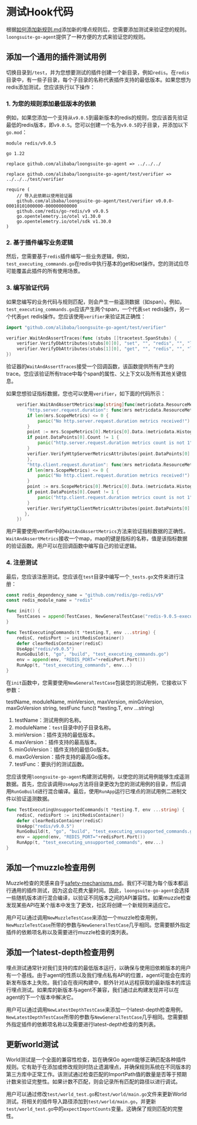 # 测试Hook代码

根据[如何添加新规则.md](https://github.com/alibaba/loongsuite-go-agent/blob/main/docs/how-to-add-a-new-rule.md)添加新的埋点规则后，您需要添加测试来验证您的规则。`loongsuite-go-agent`提供了一种方便的方式来验证您的规则。

## 添加一个通用的插件测试用例

切换目录到`/test`，并为您想要测试的插件创建一个新目录，例如`redis`。在`redis`目录中，有一些子目录，每个子目录的名称代表插件支持的最低版本。如果您想为redis添加测试，您应该执行以下操作：

### 1. 为您的规则添加最低版本的依赖

例如，如果您添加一个支持从`v9.0.5`到最新版本的redis的规则，您应该首先验证最低的redis版本，即`v9.0.5`。您可以创建一个名为`v9.0.5`的子目录，并添加以下`go.mod`：

```
module redis/v9.0.5

go 1.22

replace github.com/alibaba/loongsuite-go-agent => ../../../

replace github.com/alibaba/loongsuite-go-agent/test/verifier => ../../../test/verifier

require (
	// 导入此依赖以使用验证器
    github.com/alibaba/loongsuite-go-agent/test/verifier v0.0.0-00010101000000-000000000000
	github.com/redis/go-redis/v9 v9.0.5
	go.opentelemetry.io/otel v1.30.0
	go.opentelemetry.io/otel/sdk v1.30.0
)
```

### 2. 基于插件编写业务逻辑

然后，您需要基于`redis`插件编写一些业务逻辑，例如，`test_executing_commands.go`在redis中执行基本的get和set操作。您的测试应尽可能覆盖此插件的所有使用场景。

### 3. 编写验证代码

如果您编写的业务代码与规则匹配，则会产生一些遥测数据（如span）。例如，`test_executing_commands.go`应该产生两个span，一个代表`set` redis操作，另一个代表`get` redis操作。您应该使用`verifier`来验证其正确性：

```go
import "github.com/alibaba/loongsuite-go-agent/test/verifier"

verifier.WaitAndAssertTraces(func (stubs []tracetest.SpanStubs) {
	verifier.VerifyDbAttributes(stubs[0][0], "set", "", "redis", "", "localhost", "set a b ex 5 ", "set", "")
	verifier.VerifyDbAttributes(stubs[1][0], "get", "", "redis", "", "localhost", "get a ", "get", "")
})
```

验证器的`WaitAndAssertTraces`接受一个回调函数，该函数提供所有产生的trace。您应该验证所有trace中每个span的属性、父上下文以及所有其他关键信息。

如果您想验证指标数据，您也可以使用`verifier`，如下面的代码所示：
```go
	verifier.WaitAndAssertMetrics(map[string]func(metricdata.ResourceMetrics) {
		"http.server.request.duration": func(mrs metricdata.ResourceMetrics) {
		if len(mrs.ScopeMetrics) <= 0 {
			panic("No http.server.request.duration metrics received!")
		}
		point := mrs.ScopeMetrics[0].Metrics[0].Data.(metricdata.Histogram[float64])
		if point.DataPoints[0].Count != 1 {
			panic("http.server.request.duration metrics count is not 1")
		}
		verifier.VerifyHttpServerMetricsAttributes(point.DataPoints[0].Attributes.ToSlice(), "GET", "/a", "", "http", "1.1", "http", 200)
		},
		"http.client.request.duration": func(mrs metricdata.ResourceMetrics) {
		if len(mrs.ScopeMetrics) <= 0 {
			panic("No http.client.request.duration metrics received!")
		}
		point := mrs.ScopeMetrics[0].Metrics[0].Data.(metricdata.Histogram[float64])
		if point.DataPoints[0].Count != 1 {
			panic("http.client.request.duration metrics count is not 1")
		}
		verifier.VerifyHttpClientMetricsAttributes(point.DataPoints[0].Attributes.ToSlice(), "GET", "127.0.0.1:"+strconv.Itoa(port), "", "http", "1.1", port, 200)
       },
	})
```
用户需要使用verifier中的`WaitAndAssertMetrics`方法来验证指标数据的正确性。`WaitAndAssertMetrics`接收一个map，map的键是指标的名称，值是该指标数据的验证函数。用户可以在回调函数中编写自己的验证逻辑。

### 4. 注册测试

最后，您应该注册测试。您应该在`test`目录中编写一个`_tests.go`文件来进行注册：

```go
const redis_dependency_name = "github.com/redis/go-redis/v9"
const redis_module_name = "redis"

func init() {
	TestCases = append(TestCases, NewGeneralTestCase("redis-9.0.5-executing-commands-test", redis_module_name, "v9.0.5", "v9.5.1", "1.18", "", TestExecutingCommands)
}

func TestExecutingCommands(t *testing.T, env ...string) {
	redisC, redisPort := initRedisContainer()
	defer clearRedisContainer(redisC)
	UseApp("redis/v9.0.5")
	RunGoBuild(t, "go", "build", "test_executing_commands.go")
	env = append(env, "REDIS_PORT="+redisPort.Port())
	RunApp(t, "test_executing_commands", env...)
}

```

在`init`函数中，您需要使用`NewGeneralTestCase`包装您的测试用例，它接收以下参数：

testName, moduleName, minVersion, maxVersion, minGoVersion, maxGoVersion string, testFunc func(t *testing.T, env
...string)

1. testName：测试用例的名称。
2. moduleName：`test`目录中的子目录名称。
3. minVersion：插件支持的最低版本。
4. maxVersion：插件支持的最高版本。
5. minGoVersion：插件支持的最低Go版本。
6. maxGoVersion：插件支持的最高Go版本。
7. testFunc：要执行的测试函数。

您应该使用`loongsuite-go-agent`构建测试用例，以使您的测试用例能够生成遥测数据。首先，您应该调用`UseApp`方法将目录更改为您的测试用例的目录，然后调用`RunGoBuild`进行混合编译。最后，使用`RunApp`运行已埋点的测试用例二进制文件以验证遥测数据。

```go
func TestExecutingUnsupportedCommands(t *testing.T, env ...string) {
	redisC, redisPort := initRedisContainer()
	defer clearRedisContainer(redisC)
	UseApp("redis/v9.0.5")
	RunGoBuild(t, "go", "build", "test_executing_unsupported_commands.go")
	env = append(env, "REDIS_PORT="+redisPort.Port())
	RunApp(t, "test_executing_unsupported_commands", env...)
}
```

## 添加一个muzzle检查用例

Muzzle检查的灵感来自于[safety-mechanisms.md](https://github.com/open-telemetry/opentelemetry-java-instrumentation/blob/main/docs/safety-mechanisms.md)。我们不可能为每个版本都运行通用的插件测试，因为这会花费大量时间。因此，`loongsuite-go-agent`会选择一些随机版本进行混合编译，以验证不同版本之间的API兼容性。如果muzzle检查发现某些API在某个版本中发生了更改，社区将创建一个新规则来适应它。

用户可以通过调用`NewMuzzleTestCase`来添加一个muzzle检查用例，`NewMuzzleTestCase`所带的参数与`NewGeneralTestCase`几乎相同。您需要额外指定插件的依赖项名称以及需要进行muzzle检查的类列表。

## 添加一个latest-depth检查用例

埋点测试通常针对我们支持的库的最低版本运行，以确保与使用旧依赖版本的用户有一个基线。由于agent的性质以及我们埋点私有API的位置，agent可能会在库的新发布版本上失败。我们会在夜间构建中，额外针对从远程获取的最新版本的库运行埋点测试。如果库的新版本与agent不兼容，我们通过此构建发现并可以在agent的下一个版本中解决它。

用户可以通过调用`NewLatestDepthTestCase`来添加一个latest-depth检查用例，`NewLatestDepthTestCase`所带的参数与`NewGeneralTestCase`几乎相同。您需要额外指定插件的依赖项名称以及需要进行latest-depth检查的类列表。

## 更新world测试

World测试是一个全面的兼容性检查，旨在确保Go agent能够正确匹配各种插件规则。它有助于在添加或修改规则时防止遗漏埋点，并确保规则系统在不同版本的第三方库中正常工作。该测试通过检查匹配的ImportPath值的数量是否等于预期计数来验证完整性。如果计数不匹配，则会记录所有匹配的路径以进行调试。

用户可以通过修改`test/world_test.go`和`test/world/main.go`文件来更新World测试。将相关的插件导入路径添加到`test/world/main.go`，并更新`test/world_test.go`中的`expectImportCounts`变量。这确保了规则匹配的完整性。

